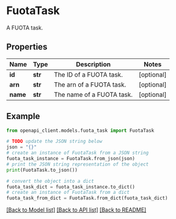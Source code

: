# FuotaTask

A FUOTA task.

## Properties

Name | Type | Description | Notes
------------ | ------------- | ------------- | -------------
**id** | **str** | The ID of a FUOTA task. | [optional] 
**arn** | **str** | The arn of a FUOTA task. | [optional] 
**name** | **str** | The name of a FUOTA task. | [optional] 

## Example

```python
from openapi_client.models.fuota_task import FuotaTask

# TODO update the JSON string below
json = "{}"
# create an instance of FuotaTask from a JSON string
fuota_task_instance = FuotaTask.from_json(json)
# print the JSON string representation of the object
print(FuotaTask.to_json())

# convert the object into a dict
fuota_task_dict = fuota_task_instance.to_dict()
# create an instance of FuotaTask from a dict
fuota_task_from_dict = FuotaTask.from_dict(fuota_task_dict)
```
[[Back to Model list]](../README.md#documentation-for-models) [[Back to API list]](../README.md#documentation-for-api-endpoints) [[Back to README]](../README.md)


